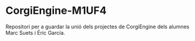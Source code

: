 # CorgiEngine-M1UF4
Repositori per a guardar la unió dels projectes de CorgiEngine dels alumnes Marc Suets i Éric García.
